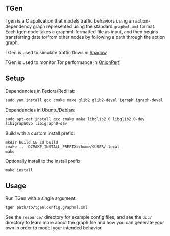 ## TGen

Tgen is a C application that models traffic behaviors using an
action-dependency graph represented using the standard `graphml.xml`
format. Each tgen node takes a graphml-formatted file as input, and
then begins transferring data to/from other nodes by following a path
through the action graph.

TGen is used to simulate traffic flows in [Shadow](https://github.com/shadow/shadow)

TGen is used to monitor Tor performance in [OnionPerf](https://gitweb.torproject.org/onionperf.git)

## Setup

Dependencies in Fedora/RedHat:

    sudo yum install gcc cmake make glib2 glib2-devel igraph igraph-devel

Dependencies in Ubuntu/Debian:

    sudo apt-get install gcc cmake make libglib2.0 libglib2.0-dev libigraph0v5 libigraph0-dev

Build with a custom install prefix:

    mkdir build && cd build
    cmake .. -DCMAKE_INSTALL_PREFIX=/home/$USER/.local
    make

Optionally install to the install prefix:

    make install

## Usage

Run TGen with a single argument:

    tgen path/to/tgen.config.graphml.xml

See the `resource/` directory for example config files, and see the `doc/`
directory to learn more about the graph file and how you can generate your own
in order to model your intended behavior.
